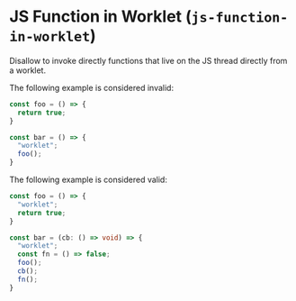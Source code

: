 # JS Function in Worklet (`js-function-in-worklet`)

Disallow to invoke directly functions that live on the JS thread directly from a worklet.

The following example is considered invalid:

```ts
const foo = () => {
  return true;
}

const bar = () => {
  "worklet";
  foo();
}
```

The following example is considered valid:

```ts
const foo = () => {
  "worklet";
  return true;
}

const bar = (cb: () => void) => {
  "worklet";
  const fn = () => false;
  foo();
  cb();
  fn();
}
```